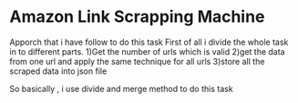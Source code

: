 # Amazon Link Scrapping Machine 

Apporch that i have follow to do this task
First of all i divide the whole task in to different parts.
1)Get the number of urls which is valid
2)get the data from one url and apply the same technique for all urls
3)store all the scraped  data  into json file

So basically , i use divide and merge method to do this task
